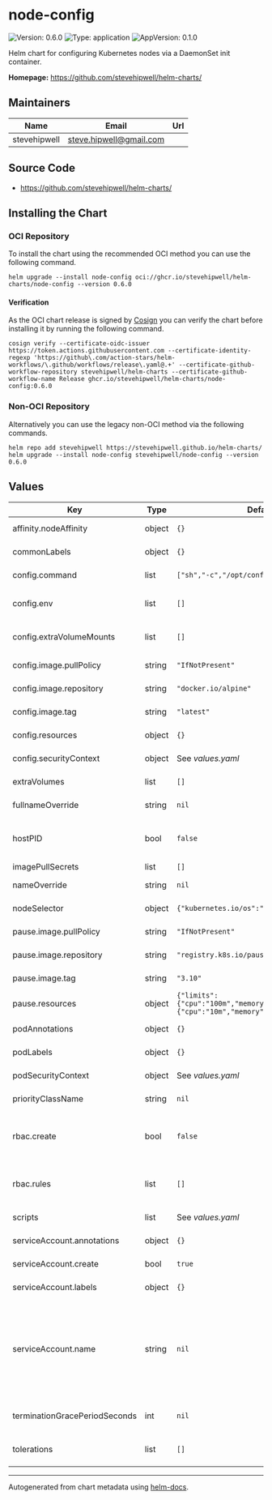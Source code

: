 # node-config

![Version: 0.6.0](https://img.shields.io/badge/Version-0.6.0-informational?style=flat-square) ![Type: application](https://img.shields.io/badge/Type-application-informational?style=flat-square) ![AppVersion: 0.1.0](https://img.shields.io/badge/AppVersion-0.1.0-informational?style=flat-square)

Helm chart for configuring Kubernetes nodes via a DaemonSet init container.

**Homepage:** <https://github.com/stevehipwell/helm-charts/>

## Maintainers

| Name | Email | Url |
| ---- | ------ | --- |
| stevehipwell | <steve.hipwell@gmail.com> |  |

## Source Code

* <https://github.com/stevehipwell/helm-charts/>

## Installing the Chart

### OCI Repository

To install the chart using the recommended OCI method you can use the following command.

```shell
helm upgrade --install node-config oci://ghcr.io/stevehipwell/helm-charts/node-config --version 0.6.0
```

#### Verification

As the OCI chart release is signed by [Cosign](https://github.com/sigstore/cosign) you can verify the chart before installing it by running the following command.

```shell
cosign verify --certificate-oidc-issuer https://token.actions.githubusercontent.com --certificate-identity-regexp 'https://github\.com/action-stars/helm-workflows/\.github/workflows/release\.yaml@.+' --certificate-github-workflow-repository stevehipwell/helm-charts --certificate-github-workflow-name Release ghcr.io/stevehipwell/helm-charts/node-config:0.6.0
```

### Non-OCI Repository

Alternatively you can use the legacy non-OCI method via the following commands.

```shell
helm repo add stevehipwell https://stevehipwell.github.io/helm-charts/
helm upgrade --install node-config stevehipwell/node-config --version 0.6.0
```

## Values

| Key | Type | Default | Description |
|-----|------|---------|-------------|
| affinity.nodeAffinity | object | `{}` | Node affinity for scheduling. |
| commonLabels | object | `{}` | Labels to add to all chart resources. |
| config.command | list | `["sh","-c","/opt/config.sh"]` | Command for the config container |
| config.env | list | `[]` | Environment variables for the config container. |
| config.extraVolumeMounts | list | `[]` | Extra volume mounts for the config container. |
| config.image.pullPolicy | string | `"IfNotPresent"` | Image pull policy for the config container. |
| config.image.repository | string | `"docker.io/alpine"` | Image repository for the config container. |
| config.image.tag | string | `"latest"` | Image tag for the config container |
| config.resources | object | `{}` | Resources for the config container. |
| config.securityContext | object | See _values.yaml_ | Security context for the config container. |
| extraVolumes | list | `[]` | Extra volumes for the pod. |
| fullnameOverride | string | `nil` | Override the full name of the chart. |
| hostPID | bool | `false` | If `true`, allow the pod access to the host process ID namespace. |
| imagePullSecrets | list | `[]` | Image pull secrets. |
| nameOverride | string | `nil` | Override the name of the chart. |
| nodeSelector | object | `{"kubernetes.io/os":"linux"}` | Node selector labels for scheduling. |
| pause.image.pullPolicy | string | `"IfNotPresent"` | Image pull policy for the pause container. |
| pause.image.repository | string | `"registry.k8s.io/pause"` | Image repository for the pause container. |
| pause.image.tag | string | `"3.10"` | Image tag for the pause container |
| pause.resources | object | `{"limits":{"cpu":"100m","memory":"8Mi"},"requests":{"cpu":"10m","memory":"8Mi"}}` | Resources for the pause container. |
| podAnnotations | object | `{}` | Annotations to add to the pod. |
| podLabels | object | `{}` | Labels to add to the pod. |
| podSecurityContext | object | See _values.yaml_ | Security context for the pod. |
| priorityClassName | string | `nil` | Priority class name for the pod. |
| rbac.create | bool | `false` | If `true`, create a `ClusterRole` & `ClusterRoleBinding` with access to the Kubernetes API. |
| rbac.rules | list | `[]` | Rules to add to the `ClusterRole` if `rbac.create` is set to `true`. |
| scripts | list | See _values.yaml_ | Scripts to create and mount. |
| serviceAccount.annotations | object | `{}` | Annotations to add to the service account. |
| serviceAccount.create | bool | `true` | If `true`, create a new `ServiceAccount`. |
| serviceAccount.labels | object | `{}` | Labels to add to the service account. |
| serviceAccount.name | string | `nil` | If this is set and `serviceAccount.create` is `true` this will be used for the created `ServiceAccount` name, if set and `serviceAccount.create` is `false` then this will define an existing `ServiceAccount` to use. |
| terminationGracePeriodSeconds | int | `nil` | Termination grace period for the pod in seconds. |
| tolerations | list | `[]` | Node taints that will be tolerated for scheduling. |

----------------------------------------------

Autogenerated from chart metadata using [helm-docs](https://github.com/norwoodj/helm-docs/).

